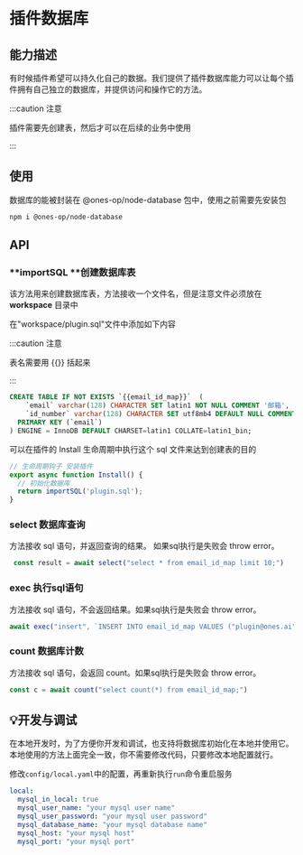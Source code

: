 # 插件数据库
## 能力描述
有时候插件希望可以持久化自己的数据。我们提供了插件数据库能力可以让每个插件拥有自己独立的数据库，并提供访问和操作它的方法。

:::caution 注意

插件需要先创建表，然后才可以在后续的业务中使用

:::

## 使用
数据库的能被封装在 @ones-op/node-database 包中，使用之前需要先安装包

```bash
npm i @ones-op/node-database
```
## API
### **importSQL **创建数据库表
该方法用来创建数据库表，方法接收一个文件名，但是注意文件必须放在 **workspace** 目录中

在"workspace/plugin.sql"文件中添加如下内容

:::caution 注意

表名需要用 {{}} 括起来

:::


```sql
CREATE TABLE IF NOT EXISTS `{{email_id_map}}`  (
    `email` varchar(128) CHARACTER SET latin1 NOT NULL COMMENT '邮箱',
    `id_number` varchar(128) CHARACTER SET utf8mb4 DEFAULT NULL COMMENT '工号',
  PRIMARY KEY (`email`)
) ENGINE = InnoDB DEFAULT CHARSET=latin1 COLLATE=latin1_bin;

```
可以在插件的 Install 生命周期中执行这个 sql 文件来达到创建表的目的

```typescript
// 生命周期钩子 安装插件
export async function Install() {
  // 初始化数据库
  return importSQL('plugin.sql');
}
```
### select 数据库查询
方法接收 sql 语句，并返回查询的结果。 如果sql执行是失败会 throw error。

```typescript
 const result = await select("select * from email_id_map limit 10;")
```
### exec 执行sql语句
方法接收 sql 语句，不会返回结果。如果sql执行是失败会 throw error。

```typescript
await exec("insert", `INSERT INTO email_id_map VALUES ("plugin@ones.ai", "001");`)
```
### count 数据库计数
方法接收 sql 语句，会返回 count。如果sql执行是失败会 throw error。

```typescript
const c = await count("select count(*) from email_id_map;")
```
## 💡开发与调试
在本地开发时，为了方便你开发和调试，也支持将数据库初始化在本地并使用它。本地使用的方法上面完全一致，你不需要修改代码，只要修改本地配置就行。

修改`config/local.yaml`中的配置，再重新执行`run`命令重启服务

```yaml
local:
  mysql_in_local: true
  mysql_user_name: "your mysql user name"
  mysql_user_password: "your mysql user password"
  mysql_database_name: "your mysql database name"
  mysql_host: "your mysql host"
  mysql_port: "your mysql port"
```
